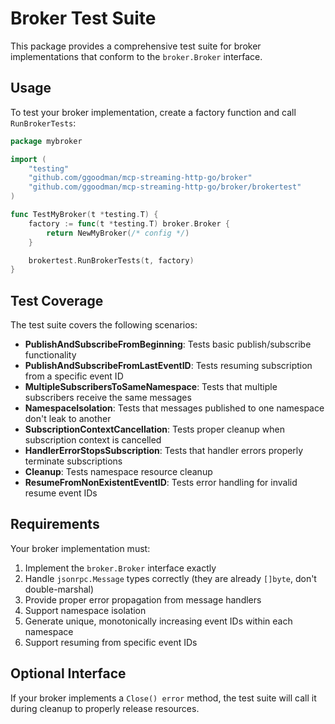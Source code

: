 # Broker Test Suite

This package provides a comprehensive test suite for broker implementations that conform to the `broker.Broker` interface.

## Usage

To test your broker implementation, create a factory function and call `RunBrokerTests`:

```go
package mybroker

import (
    "testing"
    "github.com/ggoodman/mcp-streaming-http-go/broker"
    "github.com/ggoodman/mcp-streaming-http-go/broker/brokertest"
)

func TestMyBroker(t *testing.T) {
    factory := func(t *testing.T) broker.Broker {
        return NewMyBroker(/* config */)
    }

    brokertest.RunBrokerTests(t, factory)
}
```

## Test Coverage

The test suite covers the following scenarios:

- **PublishAndSubscribeFromBeginning**: Tests basic publish/subscribe functionality
- **PublishAndSubscribeFromLastEventID**: Tests resuming subscription from a specific event ID
- **MultipleSubscribersToSameNamespace**: Tests that multiple subscribers receive the same messages
- **NamespaceIsolation**: Tests that messages published to one namespace don't leak to another
- **SubscriptionContextCancellation**: Tests proper cleanup when subscription context is cancelled
- **HandlerErrorStopsSubscription**: Tests that handler errors properly terminate subscriptions
- **Cleanup**: Tests namespace resource cleanup
- **ResumeFromNonExistentEventID**: Tests error handling for invalid resume event IDs

## Requirements

Your broker implementation must:

1. Implement the `broker.Broker` interface exactly
2. Handle `jsonrpc.Message` types correctly (they are already `[]byte`, don't double-marshal)
3. Provide proper error propagation from message handlers
4. Support namespace isolation
5. Generate unique, monotonically increasing event IDs within each namespace
6. Support resuming from specific event IDs

## Optional Interface

If your broker implements a `Close() error` method, the test suite will call it during cleanup to properly release resources.
